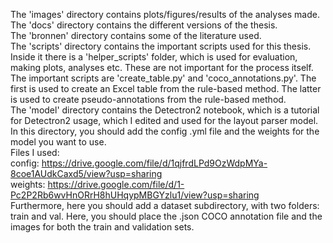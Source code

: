 The 'images' directory contains plots/figures/results of the analyses made. \
The 'docs' directory contains the different versions of the thesis. \
The 'bronnen' directory contains some of the literature used. \
The 'scripts' directory contains the important scripts used for this thesis. Inside it there is a 'helper_scripts' folder, which is used for evaluation, making plots, analyses etc. These are not important for the process itself. \
The important scripts are 'create_table.py' and 'coco_annotations.py'. The first is used to create an Excel table from the rule-based method. The latter is used to create pseudo-annotations from the rule-based method. \
The 'model' directory contains the Detectron2 notebook, which is a tutorial for Detectron2 usage, which I edited and used for the layout parser model. In this directory, you should add the config .yml file and the weights for the model you want to use. \
Files I used: \
config: https://drive.google.com/file/d/1qjfrdLPd9OzWdpMYa-8coe1AUdkCaxd5/view?usp=sharing \
weights: https://drive.google.com/file/d/1-Pc2P2Rb6wvHnORrH8hUHqypMBGYzlu1/view?usp=sharing \
Furthermore, here you should add a dataset subdirectory, with two folders: train and val. Here, you should place the .json COCO annotation file and the images for both the train and validation sets.
